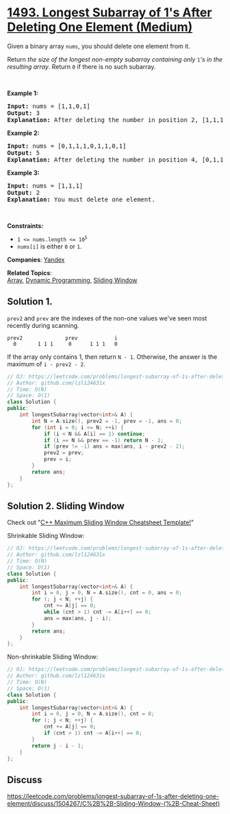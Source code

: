 # [1493. Longest Subarray of 1's After Deleting One Element (Medium)](https://leetcode.com/problems/longest-subarray-of-1s-after-deleting-one-element)

<p>Given a binary array <code>nums</code>, you should delete one element from it.</p>

<p>Return <em>the size of the longest non-empty subarray containing only </em><code>1</code><em>'s in the resulting array</em>. Return <code>0</code> if there is no such subarray.</p>

<p>&nbsp;</p>
<p><strong class="example">Example 1:</strong></p>

<pre><strong>Input:</strong> nums = [1,1,0,1]
<strong>Output:</strong> 3
<strong>Explanation:</strong> After deleting the number in position 2, [1,1,1] contains 3 numbers with value of 1's.
</pre>

<p><strong class="example">Example 2:</strong></p>

<pre><strong>Input:</strong> nums = [0,1,1,1,0,1,1,0,1]
<strong>Output:</strong> 5
<strong>Explanation:</strong> After deleting the number in position 4, [0,1,1,1,1,1,0,1] longest subarray with value of 1's is [1,1,1,1,1].
</pre>

<p><strong class="example">Example 3:</strong></p>

<pre><strong>Input:</strong> nums = [1,1,1]
<strong>Output:</strong> 2
<strong>Explanation:</strong> You must delete one element.
</pre>

<p>&nbsp;</p>
<p><strong>Constraints:</strong></p>

<ul>
	<li><code>1 &lt;= nums.length &lt;= 10<sup>5</sup></code></li>
	<li><code>nums[i]</code> is either <code>0</code> or <code>1</code>.</li>
</ul>


**Companies**:
[Yandex](https://leetcode.com/company/yandex)

**Related Topics**:  
[Array](https://leetcode.com/tag/array/), [Dynamic Programming](https://leetcode.com/tag/dynamic-programming/), [Sliding Window](https://leetcode.com/tag/sliding-window/)

## Solution 1.

`prev2` and `prev` are the indexes of the non-one values we've seen most recently during scanning.

```
prev2              prev            i
  0       1 1 1     0      1 1 1   0 
```

If the array only contains 1, then return `N - 1`.
Otherwise, the answer is the maximum of `i - prev2 - 2`.

```cpp
// OJ: https://leetcode.com/problems/longest-subarray-of-1s-after-deleting-one-element/
// Author: github.com/lzl124631x
// Time: O(N)
// Space: O(1)
class Solution {
public:
    int longestSubarray(vector<int>& A) {
        int N = A.size(), prev2 = -1, prev = -1, ans = 0;
        for (int i = 0; i <= N; ++i) {
            if (i < N && A[i] == 1) continue;
            if (i == N && prev == -1) return N - 1;
            if (prev != -1) ans = max(ans, i - prev2 - 2);
            prev2 = prev;
            prev = i;
        }
        return ans;
    }
};
```

## Solution 2. Sliding Window

Check out "[C++ Maximum Sliding Window Cheatsheet Template!](https://leetcode.com/problems/frequency-of-the-most-frequent-element/discuss/1175088/C%2B%2B-Maximum-Sliding-Window-Cheatsheet-Template!)"

Shrinkable Sliding Window:

```cpp
// OJ: https://leetcode.com/problems/longest-subarray-of-1s-after-deleting-one-element/
// Author: github.com/lzl124631x
// Time: O(N)
// Space: O(1)
class Solution {
public:
    int longestSubarray(vector<int>& A) {
        int i = 0, j = 0, N = A.size(), cnt = 0, ans = 0;
        for (; j < N; ++j) {
            cnt += A[j] == 0;
            while (cnt > 1) cnt -= A[i++] == 0;
            ans = max(ans, j - i);
        }
        return ans;
    }
};
```

Non-shrinkable Sliding Window:

```cpp
// OJ: https://leetcode.com/problems/longest-subarray-of-1s-after-deleting-one-element/
// Author: github.com/lzl124631x
// Time: O(N)
// Space: O(1)
class Solution {
public:
    int longestSubarray(vector<int>& A) {
        int i = 0, j = 0, N = A.size(), cnt = 0;
        for (; j < N; ++j) {
            cnt += A[j] == 0;
            if (cnt > 1) cnt -= A[i++] == 0;
        }
        return j - i - 1;
    }
};
```

## Discuss

https://leetcode.com/problems/longest-subarray-of-1s-after-deleting-one-element/discuss/1504267/C%2B%2B-Sliding-Window-(%2B-Cheat-Sheet)